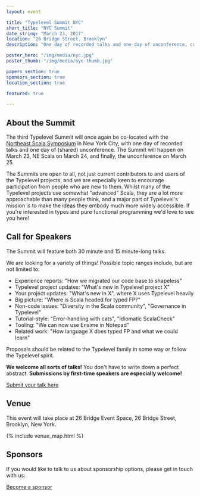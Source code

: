 ```yaml
---
layout: event

title: "Typelevel Summit NYC"
short_title: "NYC Summit"
date_string: "March 23, 2017"
location: "26 Bridge Street, Brooklyn"
description: "One day of recorded talks and one day of unconference, co-located with NE Scala."

poster_hero: "/img/media/nyc.jpg"
poster_thumb: "/img/media/nyc-thumb.jpg"

papers_section: true
sponsors_section: true
location_section: true

featured: true

---
```


## About the Summit

The third Typelevel Summit will once again be co-located with the <a href="http://www.nescala.org/">Northeast Scala Symposium</a> in New York City, with one day of recorded talks and one day of (shared) unconference.
The Summit will happen on March 23, NE Scala on March 24, and finally, the unconference on March 25.

The Summits are open to all, not just current contributors to and users of the Typelevel projects, and we are especially keen to encourage participation from people who are new to them.
Whilst many of the Typelevel projects use somewhat "advanced" Scala, they are a lot more approachable than many people think, and a major part of Typelevel's mission is to make the ideas they embody much more widely accessible.
If you're interested in types and pure functional programming we'd love to see you here!

## Call for Speakers

The Summit will feature both 30 minute and 15 minute-long talks.

We are looking for a variety of things! Possible topic ranges include, but are not limited to:

  - Experience reports:  "How we migrated our code base to shapeless"
  - Typelevel project updates: "What's new in Typelevel project X"
  - Your project updates: "What's new in X", where X uses Typelevel heavily
  - Big picture: "Where is Scala headed for typed FP?"
  - Non-code issues: "Diversity in the Scala community", "Governance in Typelevel"
  - Tutorial-style: "Error-handling with cats", "Idiomatic ScalaCheck"
  - Tooling: "We can now use Ensime in Notepad"
  - Related work: "How language X does typed FP and what we could learn"

Proposals should be related to the Typelevel family in some way or follow the Typelevel spirit.

**We welcome all sorts of talks!** You don't have to write down a perfect abstract. **Submissions by first-time speakers are especially welcome!**

<a class="btn large" href="https://www.papercall.io/typelevel-summit-nyc-2017">Submit your talk here</a>

## Venue

This event will take place at 26 Bridge Event Space, 26 Bridge Street, Brooklyn, New York.

{% include venue_map.html %}

## Sponsors

If you would like to talk to us about sponsorship options, please get in touch with us:

<a class="btn large" href="mailto:info@typelevel.org">Become a sponsor</a>
